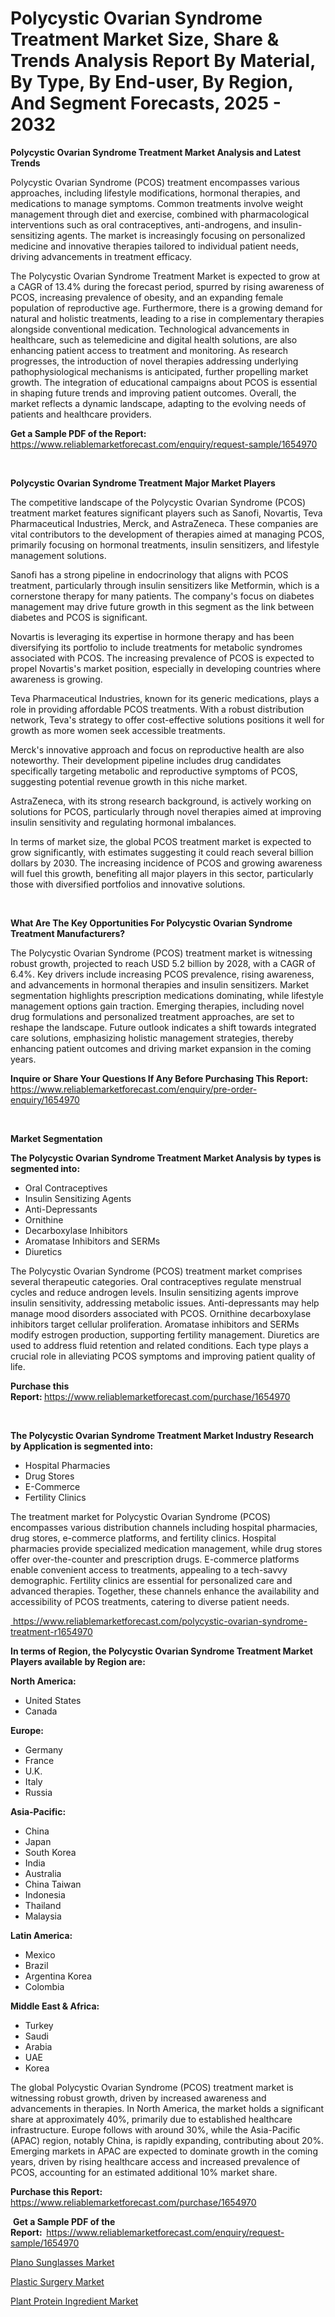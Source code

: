 <p><h1>Polycystic Ovarian Syndrome Treatment Market Size, Share & Trends Analysis Report By Material, By Type, By End-user, By Region, And Segment Forecasts, 2025 - 2032</h1></p><p><strong>Polycystic Ovarian Syndrome Treatment Market Analysis and Latest Trends</strong></p>
<p><p>Polycystic Ovarian Syndrome (PCOS) treatment encompasses various approaches, including lifestyle modifications, hormonal therapies, and medications to manage symptoms. Common treatments involve weight management through diet and exercise, combined with pharmacological interventions such as oral contraceptives, anti-androgens, and insulin-sensitizing agents. The market is increasingly focusing on personalized medicine and innovative therapies tailored to individual patient needs, driving advancements in treatment efficacy.</p><p>The Polycystic Ovarian Syndrome Treatment Market is expected to grow at a CAGR of 13.4% during the forecast period, spurred by rising awareness of PCOS, increasing prevalence of obesity, and an expanding female population of reproductive age. Furthermore, there is a growing demand for natural and holistic treatments, leading to a rise in complementary therapies alongside conventional medication. Technological advancements in healthcare, such as telemedicine and digital health solutions, are also enhancing patient access to treatment and monitoring. As research progresses, the introduction of novel therapies addressing underlying pathophysiological mechanisms is anticipated, further propelling market growth. The integration of educational campaigns about PCOS is essential in shaping future trends and improving patient outcomes. Overall, the market reflects a dynamic landscape, adapting to the evolving needs of patients and healthcare providers.</p></p>
<p><strong>Get a Sample PDF of the Report:&nbsp;</strong> <a href="https://www.reliablemarketforecast.com/enquiry/request-sample/1654970?utm_campaign=1080&utm_medium=2&utm_source=Github&utm_content=ia&utm_term=06032025&utm_id=polycystic-ovarian-syndrome-treatment">https://www.reliablemarketforecast.com/enquiry/request-sample/1654970</a></p>
<p>&nbsp;</p>
<p><strong>Polycystic Ovarian Syndrome Treatment Major Market Players</strong></p>
<p><p>The competitive landscape of the Polycystic Ovarian Syndrome (PCOS) treatment market features significant players such as Sanofi, Novartis, Teva Pharmaceutical Industries, Merck, and AstraZeneca. These companies are vital contributors to the development of therapies aimed at managing PCOS, primarily focusing on hormonal treatments, insulin sensitizers, and lifestyle management solutions.</p><p>Sanofi has a strong pipeline in endocrinology that aligns with PCOS treatment, particularly through insulin sensitizers like Metformin, which is a cornerstone therapy for many patients. The company's focus on diabetes management may drive future growth in this segment as the link between diabetes and PCOS is significant.</p><p>Novartis is leveraging its expertise in hormone therapy and has been diversifying its portfolio to include treatments for metabolic syndromes associated with PCOS. The increasing prevalence of PCOS is expected to propel Novartis's market position, especially in developing countries where awareness is growing.</p><p>Teva Pharmaceutical Industries, known for its generic medications, plays a role in providing affordable PCOS treatments. With a robust distribution network, Teva's strategy to offer cost-effective solutions positions it well for growth as more women seek accessible treatments.</p><p>Merck's innovative approach and focus on reproductive health are also noteworthy. Their development pipeline includes drug candidates specifically targeting metabolic and reproductive symptoms of PCOS, suggesting potential revenue growth in this niche market.</p><p>AstraZeneca, with its strong research background, is actively working on solutions for PCOS, particularly through novel therapies aimed at improving insulin sensitivity and regulating hormonal imbalances. </p><p>In terms of market size, the global PCOS treatment market is expected to grow significantly, with estimates suggesting it could reach several billion dollars by 2030. The increasing incidence of PCOS and growing awareness will fuel this growth, benefiting all major players in this sector, particularly those with diversified portfolios and innovative solutions.</p></p>
<p>&nbsp;</p>
<p><strong>What Are The Key Opportunities For Polycystic Ovarian Syndrome Treatment Manufacturers?</strong></p>
<p><p>The Polycystic Ovarian Syndrome (PCOS) treatment market is witnessing robust growth, projected to reach USD 5.2 billion by 2028, with a CAGR of 6.4%. Key drivers include increasing PCOS prevalence, rising awareness, and advancements in hormonal therapies and insulin sensitizers. Market segmentation highlights prescription medications dominating, while lifestyle management options gain traction. Emerging therapies, including novel drug formulations and personalized treatment approaches, are set to reshape the landscape. Future outlook indicates a shift towards integrated care solutions, emphasizing holistic management strategies, thereby enhancing patient outcomes and driving market expansion in the coming years.</p></p>
<p><strong>Inquire or Share Your Questions If Any Before Purchasing This Report:</strong> <a href="https://www.reliablemarketforecast.com/enquiry/pre-order-enquiry/1654970?utm_campaign=1080&utm_medium=2&utm_source=Github&utm_content=ia&utm_term=06032025&utm_id=polycystic-ovarian-syndrome-treatment">https://www.reliablemarketforecast.com/enquiry/pre-order-enquiry/1654970</a></p>
<p>&nbsp;</p>
<p><strong>Market Segmentation</strong></p>
<p><strong>The Polycystic Ovarian Syndrome Treatment Market Analysis by types is segmented into:</strong></p>
<p><ul><li>Oral Contraceptives</li><li>Insulin Sensitizing Agents</li><li>Anti-Depressants</li><li>Ornithine</li><li>Decarboxylase Inhibitors</li><li>Aromatase Inhibitors and SERMs</li><li>Diuretics</li></ul></p>
<p><p>The Polycystic Ovarian Syndrome (PCOS) treatment market comprises several therapeutic categories. Oral contraceptives regulate menstrual cycles and reduce androgen levels. Insulin sensitizing agents improve insulin sensitivity, addressing metabolic issues. Anti-depressants may help manage mood disorders associated with PCOS. Ornithine decarboxylase inhibitors target cellular proliferation. Aromatase inhibitors and SERMs modify estrogen production, supporting fertility management. Diuretics are used to address fluid retention and related conditions. Each type plays a crucial role in alleviating PCOS symptoms and improving patient quality of life.</p></p>
<p><strong>Purchase this Report:&nbsp;</strong><a href="https://www.reliablemarketforecast.com/purchase/1654970?utm_campaign=1080&utm_medium=2&utm_source=Github&utm_content=ia&utm_term=06032025&utm_id=polycystic-ovarian-syndrome-treatment">https://www.reliablemarketforecast.com/purchase/1654970</a></p>
<p>&nbsp;</p>
<p><strong>The Polycystic Ovarian Syndrome Treatment Market Industry Research by Application is segmented into:</strong></p>
<p><ul><li>Hospital Pharmacies</li><li>Drug Stores</li><li>E-Commerce</li><li>Fertility Clinics</li></ul></p>
<p><p>The treatment market for Polycystic Ovarian Syndrome (PCOS) encompasses various distribution channels including hospital pharmacies, drug stores, e-commerce platforms, and fertility clinics. Hospital pharmacies provide specialized medication management, while drug stores offer over-the-counter and prescription drugs. E-commerce platforms enable convenient access to treatments, appealing to a tech-savvy demographic. Fertility clinics are essential for personalized care and advanced therapies. Together, these channels enhance the availability and accessibility of PCOS treatments, catering to diverse patient needs.</p></p>
<p><a href="https://www.reliablemarketforecast.com/polycystic-ovarian-syndrome-treatment-r1654970?utm_campaign=1080&utm_medium=2&utm_source=Github&utm_content=ia&utm_term=06032025&utm_id=polycystic-ovarian-syndrome-treatment">&nbsp;https://www.reliablemarketforecast.com/polycystic-ovarian-syndrome-treatment-r1654970</a></p>
<p><strong>In terms of Region, the Polycystic Ovarian Syndrome Treatment Market Players available by Region are:</strong></p>
<p>
    <p> <strong> North America: </strong>
        <ul>
            <li>United States</li>
            <li>Canada</li>
        </ul>
        </p> 
    <p> <strong> Europe: </strong>
        <ul>
            <li>Germany</li>
            <li>France</li>
            <li>U.K.</li>
            <li>Italy</li>
            <li>Russia</li>
        </ul>
        </p> 
    <p> <strong> Asia-Pacific: </strong>
        <ul>
            <li>China</li>
            <li>Japan</li>
            <li>South Korea</li>
            <li>India</li>
            <li>Australia</li>
            <li>China Taiwan</li>
            <li>Indonesia</li>
            <li>Thailand</li>
            <li>Malaysia</li>
        </ul>
        </p> 
    <p> <strong> Latin America: </strong>
        <ul>
            <li>Mexico</li>
            <li>Brazil</li>
            <li>Argentina Korea</li>
            <li>Colombia</li>
        </ul>
        </p> 
    <p> <strong> Middle East & Africa: </strong>
        <ul>
            <li>Turkey</li>
            <li>Saudi</li>
            <li>Arabia</li>
            <li>UAE</li>
            <li>Korea</li>
        </ul>
    </p>
    </p>
<p><p>The global Polycystic Ovarian Syndrome (PCOS) treatment market is witnessing robust growth, driven by increased awareness and advancements in therapies. In North America, the market holds a significant share at approximately 40%, primarily due to established healthcare infrastructure. Europe follows with around 30%, while the Asia-Pacific (APAC) region, notably China, is rapidly expanding, contributing about 20%. Emerging markets in APAC are expected to dominate growth in the coming years, driven by rising healthcare access and increased prevalence of PCOS, accounting for an estimated additional 10% market share.</p></p>
<p><strong>Purchase this Report: </strong><a href="https://www.reliablemarketforecast.com/purchase/1654970?utm_campaign=1080&utm_medium=2&utm_source=Github&utm_content=ia&utm_term=06032025&utm_id=polycystic-ovarian-syndrome-treatment">https://www.reliablemarketforecast.com/purchase/1654970</a></p>
<p>&nbsp;<strong>Get a Sample PDF of the Report:&nbsp;&nbsp;</strong><a href="https://www.reliablemarketforecast.com/enquiry/request-sample/1654970?utm_campaign=1080&utm_medium=2&utm_source=Github&utm_content=ia&utm_term=06032025&utm_id=polycystic-ovarian-syndrome-treatment">https://www.reliablemarketforecast.com/enquiry/request-sample/1654970</a></p>
<p><strong></strong></p>
<p><p><a href="https://github.com/vespigeakexc/Market-Research-Report-List-1/blob/main/plano-sunglasses-market.md?utm_campaign=1080&utm_medium=2&utm_source=Github&utm_content=ia&utm_term=06032025&utm_id=polycystic-ovarian-syndrome-treatment">Plano Sunglasses Market</a></p><p><a href="https://github.com/afghatakito29/Market-Research-Report-List-1/blob/main/plastic-surgery-market.md?utm_campaign=1080&utm_medium=2&utm_source=Github&utm_content=ia&utm_term=06032025&utm_id=polycystic-ovarian-syndrome-treatment">Plastic Surgery Market</a></p><p><a href="https://github.com/eimutelufta/Market-Research-Report-List-1/blob/main/plant-protein-ingredient-market.md?utm_campaign=1080&utm_medium=2&utm_source=Github&utm_content=ia&utm_term=06032025&utm_id=polycystic-ovarian-syndrome-treatment">Plant Protein Ingredient Market</a></p></p>